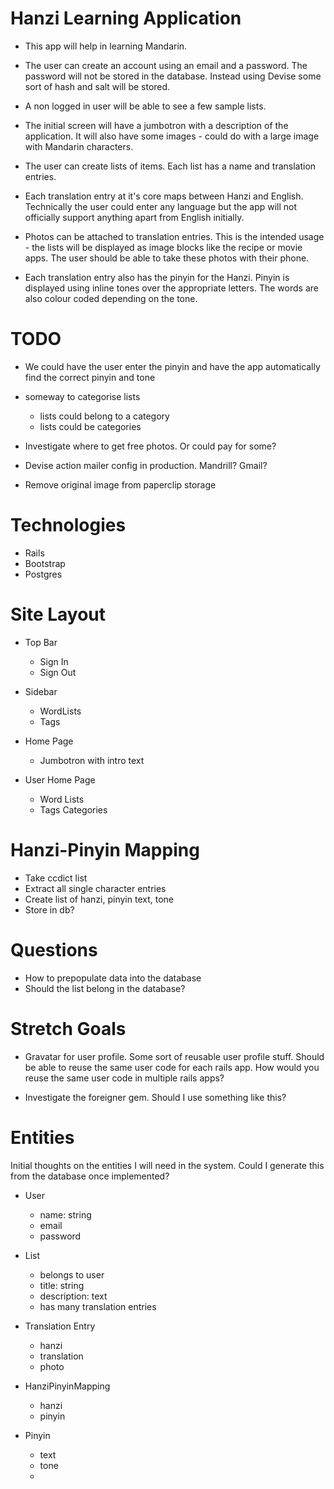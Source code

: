 # Hanzi Learning Application

* This app will help in learning Mandarin.

* The user can create an account using an email and a password. The password will not be stored in the database. Instead using Devise some sort of hash and salt will be stored.

* A non logged in user will be able to see a few sample lists. 

* The initial screen will have a jumbotron with a description of the application. It will also have some images - could do with a large image with Mandarin characters.

* The user can create lists of items. Each list has a name and translation entries.

* Each translation entry at it's core maps between Hanzi and English. Technically the user could enter any language but the app will not officially support anything apart from English initially.

* Photos can be attached to translation entries. This is the intended usage - the lists will be displayed as image blocks like the recipe or movie apps. The user should be able to take these photos with their phone.

* Each translation entry also has the pinyin for the Hanzi. Pinyin is displayed using inline tones over the appropriate letters. The words are also colour coded depending on the tone.

# TODO

* We could have the user enter the pinyin and have the app automatically find the correct pinyin and tone

* someway to categorise lists
  - lists could belong to a category
  - lists could be categories

* Investigate where to get free photos. Or could pay for some?

* Devise action mailer config in production. Mandrill? Gmail?

* Remove original image from paperclip storage

# Technologies

* Rails
* Bootstrap
* Postgres

# Site Layout

* Top Bar
  - Sign In
  - Sign Out

* Sidebar
  - WordLists
  - Tags

* Home Page
  - Jumbotron with intro text

* User Home Page
  - Word Lists
  - Tags Categories


# Hanzi-Pinyin Mapping

* Take ccdict list
* Extract all single character entries
* Create list of hanzi, pinyin text, tone
* Store in db?

# Questions

* How to prepopulate data into the database
* Should the list belong in the database?

# Stretch Goals

* Gravatar for user profile. Some sort of reusable user profile stuff. Should be able to reuse the same user code for each rails app. How would you reuse the same user code in multiple rails apps?

* Investigate the foreigner gem. Should I use something like this?

# Entities

Initial thoughts on the entities I will need in the system. Could I generate this from the database once implemented?

* User
  - name: string
  - email
  - password

* List
  - belongs to user
  - title: string
  - description: text
  - has many translation entries

* Translation Entry
  - hanzi
  - translation
  - photo

* HanziPinyinMapping
  - hanzi
  - pinyin

* Pinyin
  - text
  - tone 
  - 
  
